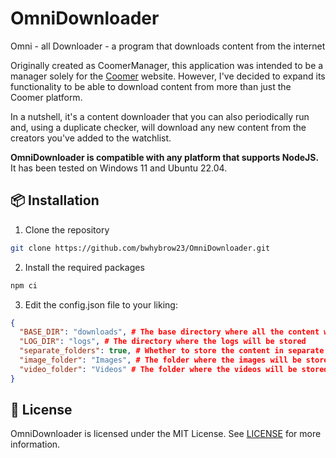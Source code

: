 # OmniDownloader
Omni - all
Downloader - a program that downloads content from the internet

Originally created as CoomerManager, this application was intended to be a manager solely for the [Coomer](https://coomer.su) website. However, I've decided to expand its functionality to be able to download content from more than just the Coomer platform. 

In a nutshell, it's a content downloader that you can also periodically run and, using a duplicate checker, will download any new content from the creators you've added to the watchlist.

**OmniDownloader is compatible with any platform that supports NodeJS.** It has been tested on Windows 11 and Ubuntu 22.04.

## 📦 Installation
1. Clone the repository
```bash
git clone https://github.com/bwhybrow23/OmniDownloader.git
```
2. Install the required packages
```bash
npm ci
```
3. Edit the config.json file to your liking:
```json
{
  "BASE_DIR": "downloads", # The base directory where all the content will be stored
  "LOG_DIR": "logs", # The directory where the logs will be stored
  "separate_folders": true, # Whether to store the content in separate folders or not
  "image_folder": "Images", # The folder where the images will be stored
  "video_folder": "Videos" # The folder where the videos will be stored
}
```

## 📜 License
OmniDownloader is licensed under the MIT License. See [LICENSE](LICENSE) for more information.